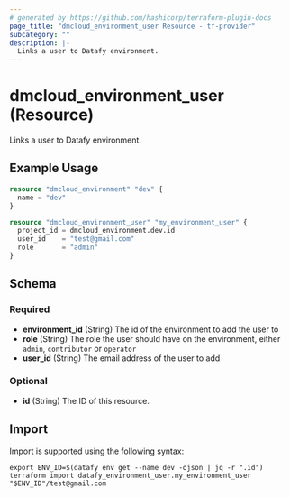 ```yaml
---
# generated by https://github.com/hashicorp/terraform-plugin-docs
page_title: "dmcloud_environment_user Resource - tf-provider"
subcategory: ""
description: |-
  Links a user to Datafy environment.
---
```


# dmcloud_environment_user (Resource)

Links a user to Datafy environment.

## Example Usage

```terraform
resource "dmcloud_environment" "dev" {
  name = "dev"
}

resource "dmcloud_environment_user" "my_environment_user" {
  project_id = dmcloud_environment.dev.id
  user_id    = "test@gmail.com"
  role       = "admin"
}
```

<!-- schema generated by tfplugindocs -->
## Schema

### Required

- **environment_id** (String) The id of the environment to add the user to
- **role** (String) The role the user should have on the environment, either `admin`, `contributor` or `operator`
- **user_id** (String) The email address of the user to add

### Optional

- **id** (String) The ID of this resource.

## Import

Import is supported using the following syntax:

```shell
export ENV_ID=$(datafy env get --name dev -ojson | jq -r ".id")
terraform import datafy_environment_user.my_environment_user "$ENV_ID"/test@gmail.com
```
